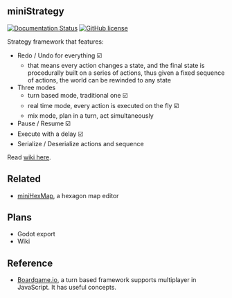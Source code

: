## miniStrategy

[![Documentation Status](https://readthedocs.org/projects/ansicolortags/badge/?version=latest)](https://github.com/KHN190/miniStrategy/wiki)
[![GitHub license](https://img.shields.io/github/license/Naereen/StrapDown.js.svg)](https://github.com/KHN190/miniStrategy/blob/master/license)

Strategy framework that features:

* Redo / Undo for everything ☑️
	* that means every action changes a state, and the final state is procedurally built on a series of actions, thus given a fixed sequence of actions, the world can be rewinded to any state
* Three modes
	* turn based mode, traditional one ☑️
	* real time mode, every action is executed on the fly ☑️
	* mix mode, plan in a turn, act simultaneously
* Pause / Resume ☑️
* Execute with a delay ☑️
* Serialize / Deserialize actions and sequence

Read [wiki here](https://github.com/KHN190/miniStrategy/wiki).

## Related

* [miniHexMap](https://github.com/KHN190/miniHexMap), a hexagon map editor

## Plans

* Godot export
* Wiki

## Reference

* [Boardgame.io](https://boardgame.io/documentation/), a turn based framework supports multiplayer in JavaScript. It has useful concepts.

